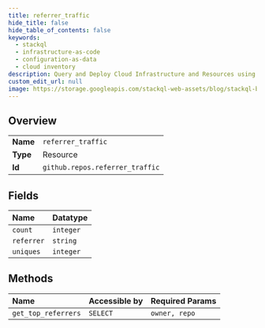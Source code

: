 ```yaml
---
title: referrer_traffic
hide_title: false
hide_table_of_contents: false
keywords:
  - stackql
  - infrastructure-as-code
  - configuration-as-data
  - cloud inventory
description: Query and Deploy Cloud Infrastructure and Resources using SQL
custom_edit_url: null
image: https://storage.googleapis.com/stackql-web-assets/blog/stackql-blog-post-featured-image.png
---
```

  
    

## Overview
<table><tbody>
<tr><td><b>Name</b></td><td><code>referrer_traffic</code></td></tr>
<tr><td><b>Type</b></td><td>Resource</td></tr>
<tr><td><b>Id</b></td><td><code>github.repos.referrer_traffic</code></td></tr>
</tbody></table>

## Fields
| Name | Datatype |
|:-----|:---------|
| `count` | `integer` |
| `referrer` | `string` |
| `uniques` | `integer` |
## Methods
| Name | Accessible by | Required Params |
|:-----|:--------------|:----------------|
| `get_top_referrers` | `SELECT` | `owner, repo` |
